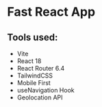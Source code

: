 # Fast React App

<!-- <img src="screenshot-1.png" width="1200px"/>
<img src="screenshot-2.png" width="800px"/>
<img src="screenshot-3.png" width="800px"/>
<img src="screenshot-4.png" width="800px"/> -->

## Tools used:

- Vite
- React 18
- React Router 6.4
- TailwindCSS
- Mobile First
- useNavigation Hook
- Geolocation API

<!-- [Link to project](https://world-wise-nine-neon.vercel.app/) -->
